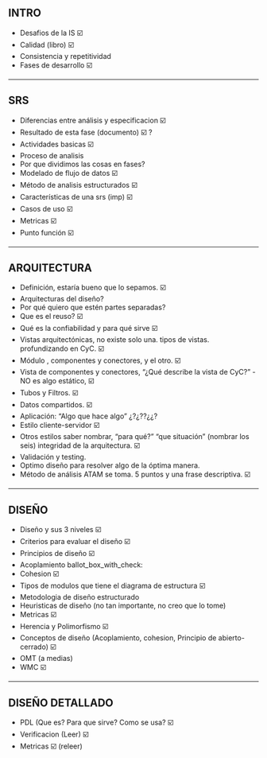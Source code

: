 ## INTRO

* Desafios de la IS :ballot_box_with_check:
* Calidad (libro) :ballot_box_with_check:
* Consistencia y repetitividad 
* Fases de desarrollo :ballot_box_with_check:

---
## SRS

* Diferencias entre análisis y especificacion :ballot_box_with_check:
* Resultado de esta fase (documento)  :ballot_box_with_check: ?
* Actividades basicas :ballot_box_with_check:
* Proceso de analisis 
* Por que dividimos las cosas en fases? 
* Modelado de flujo de datos :ballot_box_with_check:
* Método de analisis estructurados :ballot_box_with_check:
* Características de una srs (imp) :ballot_box_with_check:
* Casos de uso :ballot_box_with_check:
* Metricas :ballot_box_with_check:
* Punto función :ballot_box_with_check:

---
## ARQUITECTURA

* Definición, estaría bueno que lo sepamos.  :ballot_box_with_check:
* Arquitecturas del diseño? 
* Por qué quiero que estén partes separadas?
* Que es el reuso?  :ballot_box_with_check:
* Qué es la confiabilidad y para qué sirve :ballot_box_with_check:
* Vistas arquitectónicas, no existe solo una. tipos de vistas. profundizando en CyC. :ballot_box_with_check:
* Módulo , componentes y conectores, y el otro. :ballot_box_with_check:
* Vista de componentes y conectores, “¿Qué describe la vista de CyC?” - NO es algo estático, :ballot_box_with_check:
* Tubos y Filtros.  :ballot_box_with_check:
* Datos compartidos. :ballot_box_with_check:
* Aplicación: “Algo que hace algo” ¿?¿??¿¿?
* Estilo cliente-servidor :ballot_box_with_check:
* Otros estilos saber nombrar, “para qué?” “que situación” (nombrar los seis)
integridad de la arquitectura. :ballot_box_with_check:
* Validación y testing.
* Optimo diseño para resolver algo de la óptima manera.
* Método de análisis ATAM se toma. 5 puntos y una frase descriptiva. :ballot_box_with_check:

---
## DISEÑO

* Diseño y sus 3 niveles :ballot_box_with_check:
* Criterios para evaluar el diseño :ballot_box_with_check:
* Principios de diseño :ballot_box_with_check:
* Acoplamiento ballot_box_with_check:
* Cohesion :ballot_box_with_check:
* Tipos de modulos que tiene el diagrama de estructura :ballot_box_with_check:
* Metodologia de diseño estructurado
* Heuristicas de diseño (no tan importante, no creo que lo tome)
* Metricas :ballot_box_with_check:
* Herencia y Polimorfismo :ballot_box_with_check:
* Conceptos de diseño (Acoplamiento, cohesion, Principio de abierto-cerrado) :ballot_box_with_check:
* OMT (a medias)
* WMC :ballot_box_with_check:

---
## DISEÑO DETALLADO

* PDL (Que es? Para que sirve?  Como se  usa? :ballot_box_with_check:
* Verificacion (Leer) :ballot_box_with_check:
* Metricas :ballot_box_with_check: (releer)